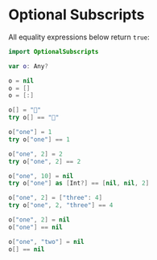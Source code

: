 # Optional Subscripts

All equality expressions below return `true`:
```swift
import OptionalSubscripts

var o: Any?

o = nil
o = []
o = [:]

o[] = "👋"
try o[] == "👋"

o["one"] = 1
try o["one"] == 1

o["one", 2] = 2
try o["one", 2] == 2

o["one", 10] = nil
try o["one"] as [Int?] == [nil, nil, 2]

o["one", 2] = ["three": 4]
try o["one", 2, "three"] == 4

o["one", 2] = nil
o["one"] == nil

o["one", "two"] = nil
o[] == nil

```
